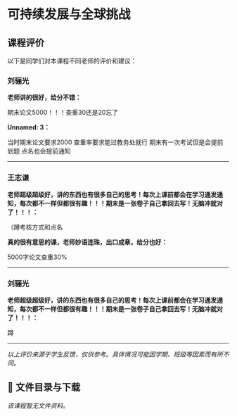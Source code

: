 # 可持续发展与全球挑战

## 课程评价

以下是同学们对本课程不同老师的评价和建议：

### 刘骊光

**老师讲的很好，给分不错：**

期末论文5000！！！查重30还是20忘了

**Unnamed: 3：**

当时期末论文要求2000 查重率要求能过教务处就行 期末有一次考试但是会提前划题 点名也会提前通知

---

### 王志谦

**老师超级超级好，讲的东西也有很多自己的思考！每次上课前都会在学习通发通知，每次都不一样但都很有趣！！！期末是一张卷子自己拿回去写！无脑冲就对了！！！：**

（蹲考核方式和点名

**真的很有意思的课，老师妙语连珠，出口成章，给分也好：**

5000字论文查重30%

---

### 刘骊光

**老师超级超级好，讲的东西也有很多自己的思考！每次上课前都会在学习通发通知，每次都不一样但都很有趣！！！期末是一张卷子自己拿回去写！无脑冲就对了！！！：**

蹲

---

*以上评价来源于学生反馈，仅供参考。具体情况可能因学期、班级等因素而有所不同。*
## 📄 文件目录与下载

_该课程暂无文件资料。_
